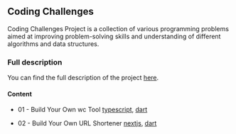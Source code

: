 ## Coding Challenges

Coding Challenges Project is a collection of various programming problems aimed at improving problem-solving skills and understanding of different algorithms and data structures.

### Full description

You can find the full description of the project [here](https://codingchallenges.fyi/).

#### Content

- 01 - Build Your Own wc Tool [typescript](./challenge-01),  [dart](./challenge-01-dart)

- 02 - Build Your Own URL Shortener [nextjs](./challenge-02), [dart](./challenge-02-dart)

